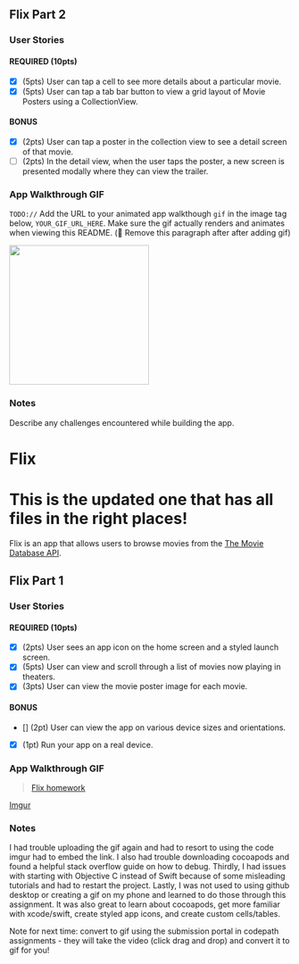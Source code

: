 ## Flix Part 2

### User Stories

#### REQUIRED (10pts)
- [X] (5pts) User can tap a cell to see more details about a particular movie.
- [X] (5pts) User can tap a tab bar button to view a grid layout of Movie Posters using a CollectionView.

#### BONUS
- [X] (2pts) User can tap a poster in the collection view to see a detail screen of that movie.
- [ ] (2pts) In the detail view, when the user taps the poster, a new screen is presented modally where they can view the trailer.

### App Walkthrough GIF
`TODO://` Add the URL to your animated app walkthough `gif` in the image tag below, `YOUR_GIF_URL_HERE`. Make sure the gif actually renders and animates when viewing this README. (🚫 Remove this paragraph after after adding gif)

<img src="YOUR_GIF_URL_HERE" width=250><br>

### Notes
Describe any challenges encountered while building the app.

# Flix
# This is the updated one that has all files in the right places!

Flix is an app that allows users to browse movies from the [The Movie Database API](http://docs.themoviedb.apiary.io/#).

## Flix Part 1

### User Stories

#### REQUIRED (10pts)
- [X] (2pts) User sees an app icon on the home screen and a styled launch screen.
- [X] (5pts) User can view and scroll through a list of movies now playing in theaters.
- [X] (3pts) User can view the movie poster image for each movie.

#### BONUS
- [] (2pt) User can view the app on various device sizes and orientations.
- [X] (1pt) Run your app on a real device.

### App Walkthrough GIF
<blockquote class="imgur-embed-pub" lang="en" data-id="a/mZNEDcy"  ><a href="//imgur.com/a/mZNEDcy">Flix homework</a></blockquote>

[Imgur](https://imgur.com/4iObI8c)

### Notes
I had trouble uploading the gif again and had to resort to using the code imgur had to embed the link. I also had trouble downloading cocoapods and found a helpful stack overflow guide on how to debug. Thirdly, I had issues with starting with Objective C instead of Swift because of some misleading tutorials and had to restart the project. Lastly, I was not used to using github desktop or creating a gif on my phone and learned to do those through this assignment. It was also great to learn about cocoapods, get more familiar with xcode/swift, create styled app icons, and create custom cells/tables.

Note for next time: convert to gif using the submission portal in codepath assignments - they will take the video (click drag and drop) and convert it to gif for you!
